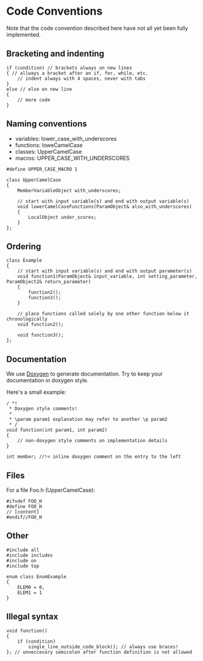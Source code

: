 Code Conventions
=======
Note that the code convention described here have not all yet been fully implemented.

Bracketing and indenting
-----
~~~~~~~~~~~~~~~{.cpp}
if (condition) // brackets always on new lines
{ // allways a bracket after an if, for, while, etc.
    // indent always with 4 spaces, never with tabs
}
else // else on new line
{
    // more code
}
~~~~~~~~~~~~~~~

Naming conventions
------
 * variables: lower_case_with_underscores
 * functions: loweCamelCase
 * classes: UpperCamelCase
 * macros: UPPER_CASE_WITH_UNDERSCORES
~~~~~~~~~~~~~~~{.cpp}
#define UPPER_CASE_MACRO 1

class UpperCamelCase
{
    MemberVariableObject with_underscores;
    
    // start with input variable(s) and end with output variable(s)
    void lowerCamelCaseFunctions(ParamObject& also_with_underscores)
    {
        LocalObject under_scores;
    }
};
~~~~~~~~~~~~~~~

Ordering
----
~~~~~~~~~~~~~~~{.cpp}
class Example
{   
    // start with input variable(s) and end with output parameter(s) 
    void function1(ParamObject& input_variable, int setting_parameter, ParamObject2& return_parameter)
    {
        function2();
        function3();
    }
    
    // place functions called solely by one other function below it chronologically
    void function2();
    
    void function3();
};
~~~~~~~~~~~~~~~

Documentation
----
We use [Doxygen](www.doxygen.org/) to generate documentation. Try to keep your documentation in doxygen style.

Here's a small example:
~~~~~~~~~~~~~~~{.cpp}
/ *!
 * Doxygen style comments!
 *
 * \param param1 explanation may refer to another \p param2
 * /
void function(int param1, int param2)
{
    // non-doxygen style comments on implementation details
}

int member; //!< inline doxygen comment on the entry to the left
~~~~~~~~~~~~~~~

Files
--------
For a file Foo.h (UpperCamelCase):
~~~~~~~~~~~~~~~{.cpp}
#ifndef FOO_H
#define FOO_H
// [content]
#endif//FOO_H
~~~~~~~~~~~~~~~


Other
----
~~~~~~~~~~~~~~~{.cpp}
#include all
#include includes
#include on
#include top

enum class EnumExample 
{
    ELEM0 = 0,
    ELEM1 = 1
}
~~~~~~~~~~~~~~~

Illegal syntax
----
~~~~~~~~~~~~~~~{.cpp}
void function()
{
    if (condition)
        single_line_outside_code_block(); // always use braces!
}; // unneccesary semicolon after function definition is not allowed
~~~~~~~~~~~~~~~
